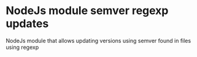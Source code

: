 # NodeJs module semver regexp updates

NodeJs module that allows updating versions using semver found in files using regexp

